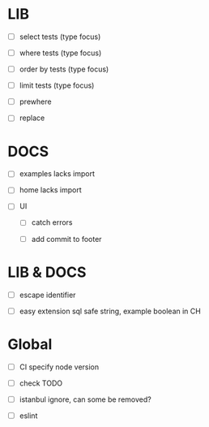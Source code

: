 # LIB

-   [ ] select tests (type focus)

-   [ ] where tests (type focus)

-   [ ] order by tests (type focus)

-   [ ] limit tests (type focus)

-   [ ] prewhere

-   [ ] replace

# DOCS

-   [ ] examples lacks import

-   [ ] home lacks import

-   [ ] UI

    -   [ ] catch errors

    -   [ ] add commit to footer

# LIB & DOCS

-   [ ] escape identifier

-   [ ] easy extension sql safe string, example boolean in CH

# Global

-   [ ] CI specify node version

-   [ ] check TODO

-   [ ] istanbul ignore, can some be removed?

-   [ ] eslint
